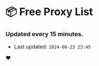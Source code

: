 # :package: Free Proxy List
### Updated every 15 minutes.

- Last updated: `2024-08-23 23:45`

:heart:
